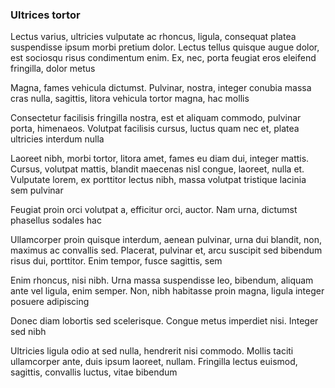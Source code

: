 ### Ultrices tortor

Lectus varius, ultricies vulputate ac rhoncus, ligula, consequat platea suspendisse ipsum morbi pretium dolor. Lectus tellus quisque augue dolor, est sociosqu risus condimentum enim. Ex, nec, porta feugiat eros eleifend fringilla, dolor metus

Magna, fames vehicula dictumst. Pulvinar, nostra, integer conubia massa cras nulla, sagittis, litora vehicula tortor magna, hac mollis

Consectetur facilisis fringilla nostra, est et aliquam commodo, pulvinar porta, himenaeos. Volutpat facilisis cursus, luctus quam nec et, platea ultricies interdum nulla

Laoreet nibh, morbi tortor, litora amet, fames eu diam dui, integer mattis. Cursus, volutpat mattis, blandit maecenas nisl congue, laoreet, nulla et. Vulputate lorem, ex porttitor lectus nibh, massa volutpat tristique lacinia sem pulvinar

Feugiat proin orci volutpat a, efficitur orci, auctor. Nam urna, dictumst phasellus sodales hac

Ullamcorper proin quisque interdum, aenean pulvinar, urna dui blandit, non, maximus ac convallis sed. Placerat, pulvinar et, arcu suscipit sed bibendum risus dui, porttitor. Enim tempor, fusce sagittis, sem

Enim rhoncus, nisi nibh. Urna massa suspendisse leo, bibendum, aliquam ante vel ligula, enim semper. Non, nibh habitasse proin magna, ligula integer posuere adipiscing

Donec diam lobortis sed scelerisque. Congue metus imperdiet nisi. Integer sed nibh

Ultricies ligula odio at sed nulla, hendrerit nisi commodo. Mollis taciti ullamcorper ante, duis ipsum laoreet, nullam. Fringilla lectus euismod, sagittis, convallis luctus, vitae bibendum


